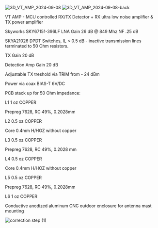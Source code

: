 
![3D_VT_AMP_2024-09-08](https://github.com/user-attachments/assets/57fdfc6e-6bc0-4440-86ff-b78577389bef)
![3D_VT_AMP_2024-09-08-back](https://github.com/user-attachments/assets/eaebc3d0-4aca-44aa-9770-2fe317b3db8c)

VT AMP - MCU controlled RX/TX Detector + RX ultra low noise amplifier & TX power amplifier

Skyworks SKY67151-396LF
LNA Gain 26 dB @ 849 Mhz NF .25 dB

SKYA21026 DPDT Switches, IL < 0.5 dB - inactive transmission lines terminated to 50 Ohm resistors.

TX Gain 20 dB

Detection Amp Gain 20 dB

Adjustable TX treshold via TRIM from - 24 dBm

Power via coax BIAS-T 6V/DC

PCB stack up for 50 Ohm impedance:

L1 1 oz COPPER

Prepreg 7628, RC 49%, 0.2028mm

L2 0.5 oz COPPER

Core 0.4mm H/HOZ without copper

L3 0.5 oz COPPER

Prepreg 7628, RC 49%, 0.2028 mm

L4 0.5 oz COPPER

Core 0.4mm H/HOZ without copper

L5 0.5 oz COPPER

Prepreg 7628, RC 49%, 0.2028mm

L6 1 oz COPPER

Conductive anodized aluminum CNC outdoor enclosure for antenna mast mounting

![correction step (1)](https://github.com/user-attachments/assets/a1ed6b1d-f974-427b-960b-77eeacaf4285)
